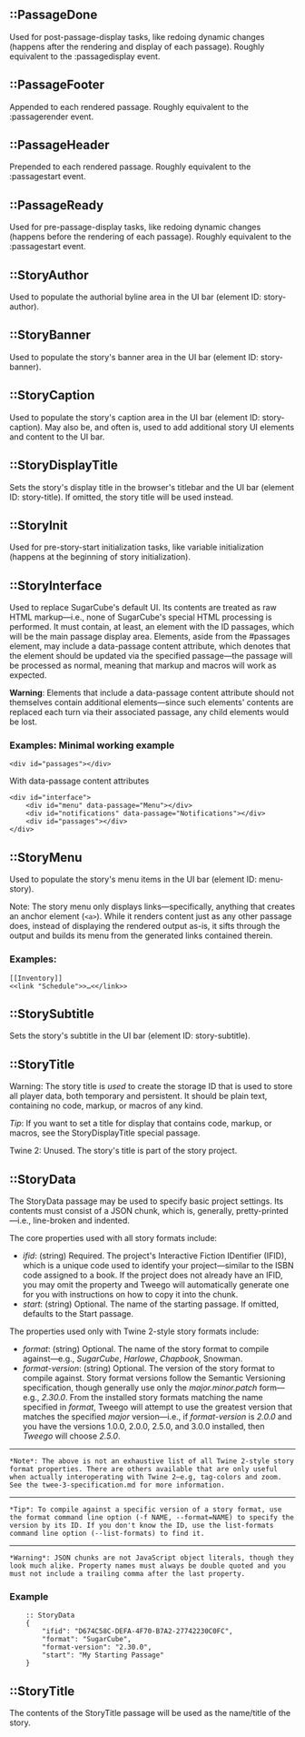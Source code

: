 ## ::PassageDone
Used for post-passage-display tasks, like redoing dynamic changes (happens after the rendering and display of each passage). Roughly equivalent to the :passagedisplay event.

## ::PassageFooter
Appended to each rendered passage. Roughly equivalent to the :passagerender event.

## ::PassageHeader
Prepended to each rendered passage. Roughly equivalent to the :passagestart event.

## ::PassageReady
Used for pre-passage-display tasks, like redoing dynamic changes (happens before the rendering of each passage). Roughly equivalent to the :passagestart event.

## ::StoryAuthor
Used to populate the authorial byline area in the UI bar (element ID: story-author).

## ::StoryBanner
Used to populate the story's banner area in the UI bar (element ID: story-banner).

## ::StoryCaption
Used to populate the story's caption area in the UI bar (element ID: story-caption). May also be, and often is, used to add additional story UI elements and content to the UI bar.

## ::StoryDisplayTitle
Sets the story's display title in the browser's titlebar and the UI bar (element ID: story-title). If omitted, the story title will be used instead.

## ::StoryInit
Used for pre-story-start initialization tasks, like variable initialization (happens at the beginning of story initialization).

## ::StoryInterface
Used to replace SugarCube's default UI. Its contents are treated as raw HTML markup—i.e., none of SugarCube's special HTML processing is performed. It must contain, at least, an element with the ID passages, which will be the main passage display area. Elements, aside from the #passages element, may include a data-passage content attribute, which denotes that the element should be updated via the specified passage—the passage will be processed as normal, meaning that markup and macros will work as expected.

**Warning**: Elements that include a data-passage content attribute should not themselves contain additional elements—since such elements' contents are replaced each turn via their associated passage, any child elements would be lost.

### Examples: Minimal working example

    <div id="passages"></div>

With data-passage content attributes

    <div id="interface">
    	<div id="menu" data-passage="Menu"></div>
    	<div id="notifications" data-passage="Notifications"></div>
    	<div id="passages"></div>
    </div>

## ::StoryMenu
Used to populate the story's menu items in the UI bar (element ID: menu-story).

Note: The story menu only displays links—specifically, anything that creates an anchor element (`<a>`). While it renders content just as any other passage does, instead of displaying the rendered output as-is, it sifts through the output and builds its menu from the generated links contained therein.

### Examples:

    [[Inventory]]
    <<link "Schedule">>…<</link>>

## ::StorySubtitle

Sets the story's subtitle in the UI bar (element ID: story-subtitle).

## ::StoryTitle
Warning: The story title is _used_ to create the storage ID that is used to store all player data, both temporary and persistent. It should be plain text, containing no code, markup, or macros of any kind.

*Tip*: If you want to set a title for display that contains code, markup, or macros, see the StoryDisplayTitle special passage.

Twine 2: Unused. The story's title is part of the story project.

## ::StoryData

The StoryData passage may be used to specify basic project settings. Its contents must consist of a JSON chunk, which is, generally, pretty-printed—i.e., line-broken and indented.

The core properties used with all story formats include:

- *ifid*: (string) Required. The project's Interactive Fiction IDentifier (IFID), which is a unique code used to identify your project—similar to the ISBN code assigned to a book. If the project does not already have an IFID, you may omit the property and Tweego will automatically generate one for you with instructions on how to copy it into the chunk.
- *start*: (string) Optional. The name of the starting passage. If omitted, defaults to the Start passage.

The properties used only with Twine 2-style story formats include:

- *format*: (string) Optional. The name of the story format to compile against—e.g., *SugarCube*, *Harlowe*, *Chapbook*, Snowman.
- *format-version*: (string) Optional. The version of the story format to compile against. Story format versions follow the Semantic Versioning specification, though generally use only the *major.minor.patch* form—e.g., *2.30.0*. From the installed story formats matching the name specified in *format*, Tweego will attempt to use the greatest version that matches the specified *major* version—i.e., if *format-version* is *2.0.0* and you have the versions 1.0.0, 2.0.0, 2.5.0, and 3.0.0 installed, then *Tweego* will choose *2.5.0*.

---

    *Note*: The above is not an exhaustive list of all Twine 2-style story format properties. There are others available that are only useful when actually interoperating with Twine 2—e.g, tag-colors and zoom. See the twee-3-specification.md for more information.

---

    *Tip*: To compile against a specific version of a story format, use the format command line option (-f NAME, --format=NAME) to specify the version by its ID. If you don't know the ID, use the list-formats command line option (--list-formats) to find it.

---

    *Warning*: JSON chunks are not JavaScript object literals, though they look much alike. Property names must always be double quoted and you must not include a trailing comma after the last property.

### Example

        :: StoryData
        {
        	"ifid": "D674C58C-DEFA-4F70-B7A2-27742230C0FC",
        	"format": "SugarCube",
        	"format-version": "2.30.0",
        	"start": "My Starting Passage"
        }

## ::StoryTitle

The contents of the StoryTitle passage will be used as the name/title of the story.
